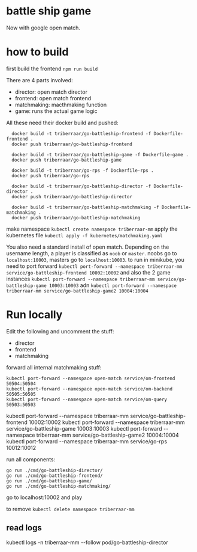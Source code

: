 # battle ship game

Now with google open match.

# how to build

first build the frontend `npm run build`

There are 4 parts involved:

- director: open match director
- frontend: open match frontend
- matchmaking: macthmaking function
- game: runs the actual game logic

All these need their docker build and pushed:

```
  docker build -t triberraar/go-battleship-frontend -f Dockerfile-frontend .
  docker push triberraar/go-battleship-frontend

  docker build -t triberraar/go-battleship-game -f Dockerfile-game .
  docker push triberraar/go-battleship-game

  docker build -t triberraar/go-rps -f Dockerfile-rps .
  docker push triberraar/go-rps

  docker build -t triberraar/go-battleship-director -f Dockerfile-director .
  docker push triberraar/go-battleship-director

  docker build -t triberraar/go-battleship-matchmaking -f Dockerfile-matchmaking .
  docker push triberraar/go-battleship-matchmaking
```

make namespace `kubectl create namespace triberraar-mm`
apply the kubernetes file `kubectl apply -f kubernetes/matchmaking.yaml`

You also need a standard install of open match. Depending on the username length, a player is classified as `noob` or `master`.
noobs go to `localhost:10003`, masters go to `localhost:10003`.
to run in minikube, you need to port forward `kubectl port-forward --namespace triberraar-mm service/go-battleship-frontend 10002:10002` and also the 2 game instances `kubectl port-forward --namespace triberraar-mm service/go-battleship-game 10003:10003` adn `kubectl port-forward --namespace triberraar-mm service/go-battleship-game2 10004:10004`

# Run locally

Edit the following and uncomment the stuff:

- director
- frontend
- matchmaking

forward all internal matchmaking stuff:

```
kubectl port-forward --namespace open-match service/om-frontend 50504:50504
kubectl port-forward --namespace open-match service/om-backend 50505:50505
kubectl port-forward --namespace open-match service/om-query 50503:50503
```

kubectl port-forward --namespace triberraar-mm service/go-battleship-frontend 10002:10002
kubectl port-forward --namespace triberraar-mm service/go-battleship-game 10003:10003
kubectl port-forward --namespace triberraar-mm service/go-battleship-game2 10004:10004
kubectl port-forward --namespace triberraar-mm service/go-rps 10012:10012

run all components:

```
go run ./cmd/go-battleship-director/
go run ./cmd/go-battleship-frontend/
go run ./cmd/go-battleship-game/
go run ./cmd/go-battleship-matchmaking/
```

go to localhost:10002 and play

to remove
`kubectl delete namespace triberraar-mm`

## read logs

kubectl logs -n triberraar-mm --follow pod/go-battleship-director
